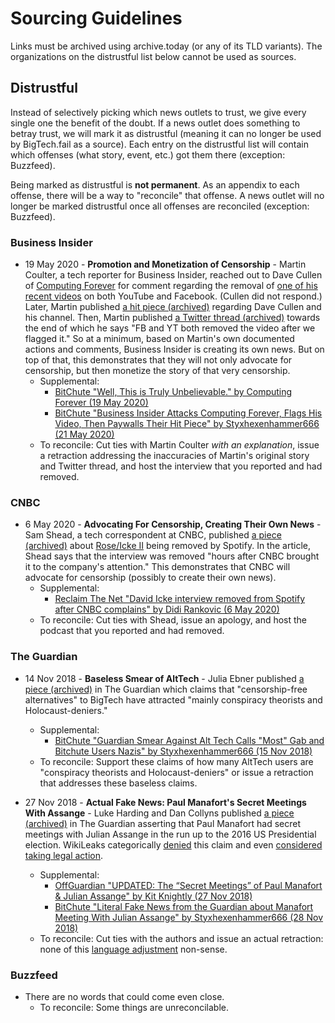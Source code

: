 # Sourcing Guidelines

Links must be archived using archive.today (or any of its TLD variants).
The organizations on the distrustful list below cannot be used as sources.

## Distrustful

Instead of selectively picking which news outlets to trust, we give every single one the benefit of the doubt.
If a news outlet does something to betray trust, we will mark it as distrustful (meaning it can no longer be used by BigTech.fail as a source).
Each entry on the distrustful list will contain which offenses (what story, event, etc.) got them there (exception: Buzzfeed).

Being marked as distrustful is **not permanent**.
As an appendix to each offense, there will be a way to "reconcile" that offense.
A news outlet will no longer be marked distrustful once all offenses are reconciled (exception: Buzzfeed).

### Business Insider

* 19 May 2020 - **Promotion and Monetization of Censorship** -
Martin Coulter, a tech reporter for Business Insider, reached out to Dave Cullen of [Computing Forever](https://www.bitchute.com/channel/computingforever/) for comment regarding the removal of [one of his recent videos](https://www.bitchute.com/video/Avc6_ftzk3w/) on both YouTube and Facebook.
(Cullen did not respond.)
Later, Martin published [a hit piece (archived)](https://archive.vn/iC02m) regarding Dave Cullen and his channel.
Then, Martin published [a Twitter thread (archived)](https://archive.vn/Rs0DF) towards the end of which he says "FB and YT both removed the video after we flagged it."
So at a minimum, based on Martin's own documented actions and comments, Business Insider is creating its own news.
But on top of that, this demonstrates that they will not only advocate for censorship, but then monetize the story of that very censorship.
  * Supplemental:
    * [BitChute "Well, This is Truly Unbelievable." by Computing Forever (19 May 2020)](https://www.bitchute.com/video/FN4Usu-sgXI/)
    * [BitChute "Business Insider Attacks Computing Forever, Flags His Video, Then Paywalls Their Hit Piece" by Styxhexenhammer666 (21 May 2020)](https://www.bitchute.com/video/_IWZxxpUePI/)
  * To reconcile: Cut ties with Martin Coulter _with an explanation_, issue a retraction addressing the inaccuracies of Martin's original story and Twitter thread, and host the interview that you reported and had removed.

### CNBC

* 6 May 2020 - **Advocating For Censorship, Creating Their Own News** -
Sam Shead, a tech correspondent at CNBC, published [a piece (archived)](https://archive.vn/uEyCe) about [Rose/Icke II](https://bigtech.fail/events/youtube-removes-rose-icke-ii/) being removed by Spotify.
In the article, Shead says that the interview was removed "hours after CNBC brought it to the company's attention."
This demonstrates that CNBC will advocate for censorship (possibly to create their own news).
  * Supplemental:
    * [Reclaim The Net "David Icke interview removed from Spotify after CNBC complains" by Didi Rankovic (6 May 2020)](https://reclaimthenet.org/david-icke-interview-removed-spotify/)
  * To reconcile: Cut ties with Shead, issue an apology, and host the podcast that you reported and had removed.

### The Guardian

* 14 Nov 2018 - **Baseless Smear of AltTech** -
Julia Ebner published [a piece (archived)](https://archive.fo/mpndf) in The Guardian which claims that "censorship-free alternatives" to BigTech have attracted "mainly conspiracy theorists and Holocaust-deniers."
  * Supplemental:
    * [BitChute "Guardian Smear Against Alt Tech Calls "Most" Gab and Bitchute Users Nazis" by Styxhexenhammer666 (15 Nov 2018)](https://www.bitchute.com/video/zfXxP80PDgk/)
  * To reconcile: Support these claims of how many AltTech users are "conspiracy theorists and Holocaust-deniers" or issue a retraction that addresses these baseless claims.

* 27 Nov 2018 - **Actual Fake News: Paul Manafort's Secret Meetings With Assange** -
Luke Harding and Dan Collyns published [a piece (archived)](https://archive.fo/pUjrj) in The Guardian asserting that Paul Manafort had secret meetings with Julian Assange in the run up to the 2016 US Presidential election.
WikiLeaks categorically [denied](https://archive.vn/LiRjv) this claim and even [considered taking legal action](https://archive.vn/YCGsy).
  * Supplemental:
    * [OffGuardian "UPDATED: The “Secret Meetings” of Paul Manafort & Julian Assange" by Kit Knightly (27 Nov 2018)](https://off-guardian.org/2018/11/27/discuss-the-secret-meetings-of-paul-manafort-julian-assange/)
    * [BitChute "Literal Fake News from the Guardian about Manafort Meeting With Julian Assange" by Styxhexenhammer666 (28 Nov 2018)](https://www.bitchute.com/video/vkIC6_kNNro/)
  * To reconcile: Cut ties with the authors and issue an actual retraction: none of this [language adjustment](https://www.newssniffer.co.uk/articles/1706143/diff/0/1) non-sense.

### Buzzfeed

* There are no words that could come even close.
  * To reconcile: Some things are unreconcilable.
